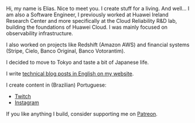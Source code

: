 Hi, my name is Elias. Nice to meet you. I create stuff for a living. And well... I am also a Software Engineer, I previously worked at Huawei Ireland Research Center and more specifically at the Cloud Reliability R&D lab, building the foundations of Huawei Cloud. I was mainly focused on observability infrastructure.

I also worked on projects like Redshift (Amazon AWS) and financial systems (Stripe, Cielo, Banco Original, Banco Votorantim).

I decided to move to Tokyo and taste a bit of Japanese life.

I write [technical blog posts in English on my website](https://www.elias.sh/).

I create content in (Brazilian) Portuguese:

- [Twitch](https://twitch.tv/code_elias_code)
- [Instagram](https://instagram.com/code_elias_code)

If you like anything I build, consider supporting me on [Patreon](https://patreon.com/CodeEliasCode).
